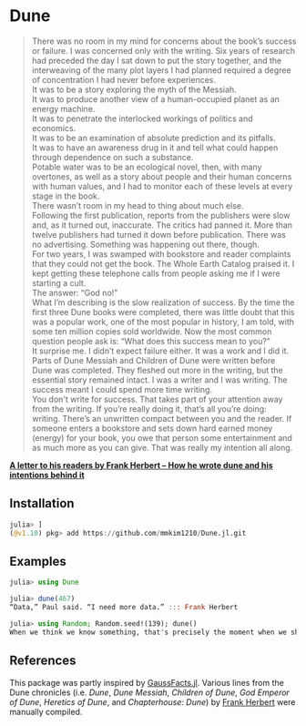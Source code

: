 # Dune

> There was no room in my mind for concerns about the book’s success or failure. I was concerned only with the writing. Six years of research had preceded the day I sat down to put the story together, and the interweaving of the many plot layers I had planned required a degree of concentration I had never before experiences.  
> It was to be a story exploring the myth of the Messiah.  
> It was to produce another view of a human-occupied planet as an energy machine.  
> It was to penetrate the interlocked workings of politics and economics.  
> It was to be an examination of absolute prediction and its pitfalls.  
> It was to have an awareness drug in it and tell what could happen through dependence on such a substance.  
> Potable water was to be an ecological novel, then, with many overtones, as well as a story about people and their human concerns with human values, and I had to monitor each of these levels at every stage in the book.  
> There wasn’t room in my head to thing about much else.  
> Following the first publication, reports from the publishers were slow and, as it turned out, inaccurate. The critics had panned it. More than twelve publishers had turned it down before publication. There was no advertising. Something was happening out there, though.  
> For two years, I was swamped with bookstore and reader complaints that they could not get the book. The Whole Earth Catalog praised it. I kept getting these telephone calls from people asking me if I were starting a cult.  
> The answer: “God no!”  
> What I’m describing is the slow realization of success. By the time the first three Dune books were completed, there was little doubt that this was a popular work, one of the most popular in history, I am told, with some ten million copies sold worldwide. Now the most common question people ask is: “What does this success mean to you?”  
> It surprise me. I didn’t expect failure either. It was a work and I did it. Parts of Dune Messiah and Children of Dune were written before Dune was completed. They fleshed out more in the writing, but the essential story remained intact. I was a writer and I was writing. The success meant I could spend more time writing.  
> You don't write for success. That takes part of your attention away from the writing. If you’re really doing it, that’s all you’re doing: writing. There’s an unwritten compact between you and the reader. If someone enters a bookstore and sets down hard earned money (energy) for your book, you owe that person some entertainment and as much more as you can give. That was really my intention all along.

[**A letter to his readers by Frank Herbert – How he wrote dune and his intentions behind it**](https://fgiasson.com/blog/index.php/2005/03/01/a_letter_to_his_readers_by_frank_herbert/)

## Installation

```julia
julia> ]
(@v1.10) pkg> add https://github.com/mmkim1210/Dune.jl.git
```
## Examples

```julia
julia> using Dune

julia> dune(467)
“Data,” Paul said. “I need more data.” ::: Frank Herbert

julia> using Random; Random.seed!(139); dune()
When we think we know something, that's precisely the moment when we should look deeper into the thing. ::: Frank Herbert
```

## References
This package was partly inspired by [GaussFacts.jl](https://github.com/eliascarv/GaussFacts.jl). Various lines from the Dune chronicles (i.e. *Dune*, *Dune Messiah*, *Children of Dune*, *God Emperor of Dune*, *Heretics of Dune*, and *Chapterhouse: Dune*) by [Frank Herbert](https://youtu.be/A-mLVVJkH7I?si=5gOZtGsgGZmtePyX) were manually compiled.
